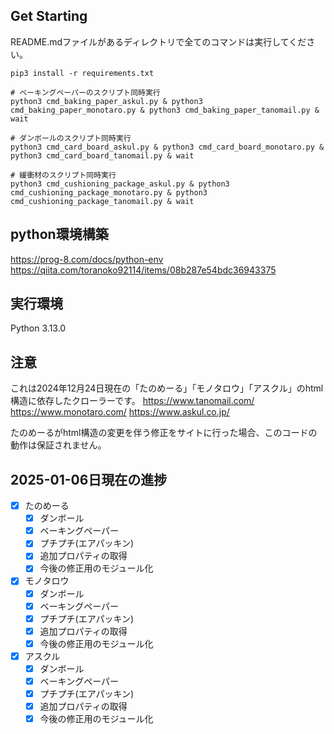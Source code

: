 ## Get Starting
README.mdファイルがあるディレクトリで全てのコマンドは実行してください。

```
pip3 install -r requirements.txt
```

```
# ベーキングペーパーのスクリプト同時実行
python3 cmd_baking_paper_askul.py & python3 cmd_baking_paper_monotaro.py & python3 cmd_baking_paper_tanomail.py & wait

# ダンボールのスクリプト同時実行
python3 cmd_card_board_askul.py & python3 cmd_card_board_monotaro.py & python3 cmd_card_board_tanomail.py & wait

# 緩衝材のスクリプト同時実行
python3 cmd_cushioning_package_askul.py & python3 cmd_cushioning_package_monotaro.py & python3 cmd_cushioning_package_tanomail.py & wait
```

## python環境構築
https://prog-8.com/docs/python-env
https://qiita.com/toranoko92114/items/08b287e54bdc36943375

## 実行環境
Python 3.13.0

## 注意
これは2024年12月24日現在の「たのめーる」「モノタロウ」「アスクル」のhtml構造に依存したクローラーです。
https://www.tanomail.com/
https://www.monotaro.com/
https://www.askul.co.jp/


たのめーるがhtml構造の変更を伴う修正をサイトに行った場合、このコードの動作は保証されません。

## 2025-01-06日現在の進捗
- [x] たのめーる
  - [x] ダンボール
  - [x] ベーキングペーパー
  - [x] プチプチ(エアパッキン)
  - [x] 追加プロパティの取得
  - [x] 今後の修正用のモジュール化
- [x] モノタロウ
  - [x] ダンボール
  - [x] ベーキングペーパー
  - [x] プチプチ(エアパッキン)
  - [x] 追加プロパティの取得
  - [x] 今後の修正用のモジュール化
- [x] アスクル
  - [x] ダンボール
  - [x] ベーキングペーパー
  - [x] プチプチ(エアパッキン)
  - [x] 追加プロパティの取得
  - [x] 今後の修正用のモジュール化
